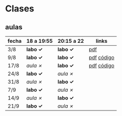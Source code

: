 # Clases

## aulas

  fecha| 18 a 19:55  | 20:15 a 22  |links
-------|-------------|-------------|----------------
  3/8  | **labo ✓**  | **labo ✓**  | [pdf](https://github.com/emilioplatzer/untref-SIyBD-2016/blob/master/pdfs/SIyBD-clase%201.pdf)
  9/8  | **labo ✓**  | **labo ✓**  | [pdf](https://github.com/emilioplatzer/untref-SIyBD-2016/blob/master/pdfs/SIyBD-clase%202.pdf) [código](clase2)
 17/8  | *aula ✗*    | **labo ✓**  | [pdf](https://github.com/emilioplatzer/untref-SIyBD-2016/blob/master/pdfs/SIyBD-clase%203.pdf) [código](clase3)
 24/8  | **labo ✓**  | *aula ✗*    | 
 31/8  | *aula ✗*    | **labo ✓**  | 
  7/9  | **labo ✓**  | *aula ✗*    | 
 14/9  | *aula ✗*    | **labo ✓**  | 
 21/9  | **labo ✓**  | *aula ✗*    | 
